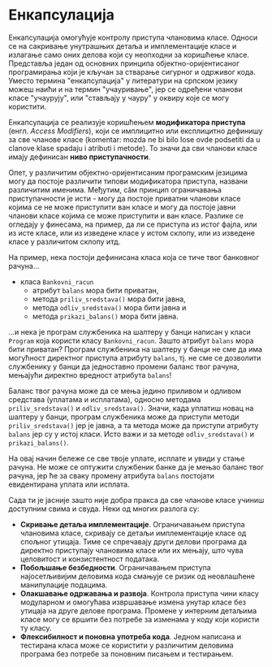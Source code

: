 # Енкапсулација

Енкапсулација омогућује контролу приступа члановима класе. Односи се на
сакривање унутрашњих детаља и имплементације класе и излагање само оних делова
који су неопходни за коришћење класе. Представља један од основних принципа
објектно-оријентисаног програмирања који је кључан за стварање сигурног и
одрживог кода. Уместо термина "енкапсулација" у литератури на српском језику
можеш наићи и на термин "учауривање", јер се одређени чланови класе "учаурују",
или "стављају у чауру" у оквиру које се могу користити.

Енкапсулација се реализује коришћењем **модификатора приступа** (енгл.
*Access Modifiers*), који се имплицитно или експлицитно дефинишу за све чланове
класе (komentar: mozda ne bi bilo lose ovde podsetiti da u clanove klase spadaju i atributi i metode). То значи да сви чланови класе имају дефинисан **ниво приступачности**.

Опет, у различитим објектно-оријентисаним програмским језицима могу да постоје
различити типови модификатора приступа, названи различитим именима. Међутим,
сâм принцип ограничавања приступачности је исти - могу да постоје приватни
чланови класе којима се не може приступити ван класе и могу да постоје јавни
чланови класе којима се може приступити и ван класе. Разлике се огледају у
финесама, на пример, да ли се приступа из истог фајла, или из исте класе, или из
изведене класе у истом склопу, или из изведене класе у различитом склопу итд.

На пример, нека постоји дефинисана класа која се тиче твог банковног рачуна...

* класа `Bankovni_racun`
  * атрибут `balans` мора бити приватан,
  * метода `priliv_sredstava()` мора бити јавна,
  * метода `odliv_sredstava()` мора бити јавна и
  * метода `prikazi_balans()` мора бити јавна.

...и нека је програм службеника на шалтеру у банци написан у класи `Program`
која користи класу `Bankovni_racun`. Зашто атрибут `balans` мора бити приватан?
Програм службеника на шалтеру у банци не сме да има могућност директног
приступа атрибуту `balans`, тј. не сме се дозволити службенику у банци да
једноставно промени баланс твог рачуна, мењајући директно вредност атрибута
`balans`!

Баланс твог рачуна може да се мења једино приливом и одливом средстава
(уплатама и исплатама), односно методама `priliv_sredstava()` и
`odliv_sredstava()`. Значи, када уплатиш новац на шалтеру у банци, програм
службеника може да приступи методи `priliv_sredstava()` јер је јавна, а та
метода може да приступи атрибуту `balans` јер су у истој класи. Исто важи и за
методе `odliv_sredstava()` и `prikazi_balans()`.

На овај начин бележе се све твоје уплате, исплате и увиди у стање рачуна. Не
може се оптужити службеник банке да је мењао баланс твог рачуна, јер ће за
сваку промену атрибута `balans` постојати евидентирана уплата или исплата.

Сада ти је јасније зашто није добра пракса да све чланове класе учиниш
доступним свима и свуда. Неки од многих разлога су:

* **Скривање детаља имплементације**. Ограничавањем приступа члановима класе,
скривају се детаљи имплементације класе од спољног утицаја. Тиме се спречавају
други делови програма да директно приступају члановима класе или их мењају, што
чува целовитост и конзистентност података.
* **Побољшање безбедности**. Ограничавањем приступа најосетљивијим деловима
кода смањује се ризик од неовлашћене манипулације подацима.
* **Олакшавање одржавања и развоја**. Контрола приступа чини класу модуларном и
омогућава извршавање измена унутар класе без утицаја на друге делове програма.
Промене у интерним детаљима класе могу се вршити без потребе за изменама у коду
који користи ту класу.
* **Флексибилност и поновна употреба кода**. Једном написана и тестирана класа
може се користити у различитим деловима програма без потребе за поновним
писањем и тестирањем.
